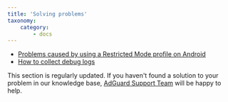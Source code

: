 ```yaml
---
title: 'Solving problems'
taxonomy:
    category:
        - docs
---
```


* [Problems caused by using a Restricted Mode profile on Android](https://kb.adguard.com/en/vpn/solving-problems/restricted-profile)
* [How to collect debug logs](https://kb.adguard.com/en/vpn/solving-problems/debug-logs)

This section is regularly updated. If you haven't found a solution to your problem in our knowledge base, [AdGuard Support Team](http://kb.adguard.com/en/technical-support) will be happy to help.